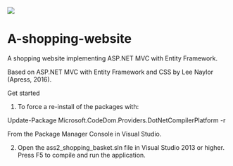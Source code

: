 ![](https://github.com/thestillwaters/A-shopping-website/blob/master/image/Capture.JPG)

# A-shopping-website
A shopping website implementing ASP.NET MVC with Entity Framework.

Based on ASP.NET MVC with Entity Framework and CSS by Lee Naylor (Apress, 2016).

Get started

1. To force a re-install of the packages with:

Update-Package Microsoft.CodeDom.Providers.DotNetCompilerPlatform -r

From the Package Manager Console in Visual Studio. 

2. Open the ass2_shopping_basket.sln file in Visual Studio 2013 or higher. Press F5 to compile and run the application.
